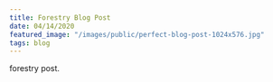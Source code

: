```yaml
---
title: Forestry Blog Post
date: 04/14/2020
featured_image: "/images/public/perfect-blog-post-1024x576.jpg"
tags: blog
---
```

forestry post.